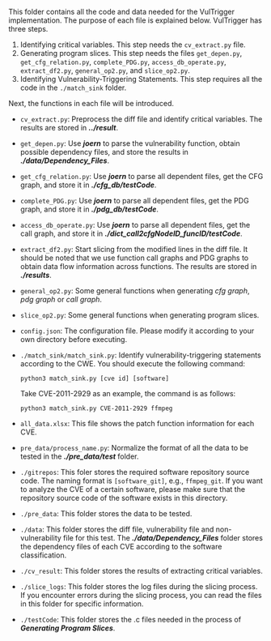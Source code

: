 This folder contains all the code and data needed for the VulTrigger implementation. The purpose of each file is explained below.
VulTrigger has three steps. 
1. Identifying critical variables. This step needs the `cv_extract.py` file.
2. Generating program slices. This step needs the files `get_depen.py`, `get_cfg_relation.py`, `complete_PDG.py`, `access_db_operate.py`, `extract_df2.py`, `general_op2.py`, and `slice_op2.py`.
3. Identifying Vulnerability-Triggering Statements. This step requires all the code in the `./match_sink` folder.

Next, the functions in each file will be introduced.
-  `cv_extract.py`: Preprocess the diff file and identify critical variables. The results are stored in ***../result***.
-  `get_depen.py`: Use ***joern*** to parse the vulnerability function, obtain possible dependency files, and store the results in ***./data/Dependency_Files***.
-  `get_cfg_relation.py`: Use ***joern*** to parse all dependent files, get the CFG graph, and store it in ***./cfg_db/testCode***.
-  `complete_PDG.py`: Use ***joern*** to parse all dependent files, get the PDG graph, and store it in ***./pdg_db/testCode***.
- `access_db_operate.py`: Use ***joern*** to parse all dependent files, get the call graph, and store it in ***./dict_call2cfgNodeID_funcID/testCode***.
- `extract_df2.py`: Start slicing from the modified lines in the diff file. It should be noted that we use function call graphs and PDG graphs to obtain data flow information across functions. The results are stored in ***./results***.
- `general_op2.py`: Some general functions when generating *cfg graph*, *pdg graph* or *call graph*.
- `slice_op2.py`: Some general functions when generating program slices.
- `config.json`: The configuration file. Please modify it according to your own directory before executing.
- `./match_sink/match_sink.py`: Identify vulnerability-triggering statements according to the CWE. You should execute the following command:

	`python3 match_sink.py [cve id] [software]`

	Take CVE-2011-2929 as an example, the command is as follows:

	`python3 match_sink.py CVE-2011-2929 ffmpeg`
- `all_data.xlsx`: This file shows the patch function information for each CVE.
- `pre_data/process_name.py`: Normalize the format of all the data to be tested in the ***./pre_data/test*** folder.
- `./gitrepos`: This foler stores the required software repository source code. The naming format is `[software_git]`, e.g., `ffmpeg_git`. If you want to analyze the CVE of a certain software, please make sure that the repository source code of the software exists in this directory.
- `./pre_data`: This folder stores the data to be tested.
- `./data`: This folder stores the diff file, vulnerability file and non-vulnerability file for this test. The ***./data/Dependency_Files*** folder stores the dependency files of each CVE according to the software classification.
- `./cv_result`: This folder stores the results of extracting critical variables.
- `./slice_logs`: This folder stores the log files during the slicing process. If you encounter errors during the slicing process, you can read the files in this folder for specific information.
- `./testCode`: This folder stores the .c files needed in the process of ***Generating Program Slices***.

